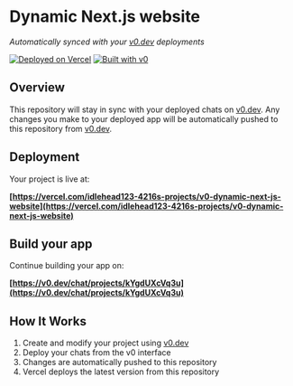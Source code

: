 # Dynamic Next.js website

*Automatically synced with your [v0.dev](https://v0.dev) deployments*

[![Deployed on Vercel](https://img.shields.io/badge/Deployed%20on-Vercel-black?style=for-the-badge&logo=vercel)](https://vercel.com/idlehead123-4216s-projects/v0-dynamic-next-js-website)
[![Built with v0](https://img.shields.io/badge/Built%20with-v0.dev-black?style=for-the-badge)](https://v0.dev/chat/projects/kYgdUXcVq3u)

## Overview

This repository will stay in sync with your deployed chats on [v0.dev](https://v0.dev).
Any changes you make to your deployed app will be automatically pushed to this repository from [v0.dev](https://v0.dev).

## Deployment

Your project is live at:

**[https://vercel.com/idlehead123-4216s-projects/v0-dynamic-next-js-website](https://vercel.com/idlehead123-4216s-projects/v0-dynamic-next-js-website)**

## Build your app

Continue building your app on:

**[https://v0.dev/chat/projects/kYgdUXcVq3u](https://v0.dev/chat/projects/kYgdUXcVq3u)**

## How It Works

1. Create and modify your project using [v0.dev](https://v0.dev)
2. Deploy your chats from the v0 interface
3. Changes are automatically pushed to this repository
4. Vercel deploys the latest version from this repository